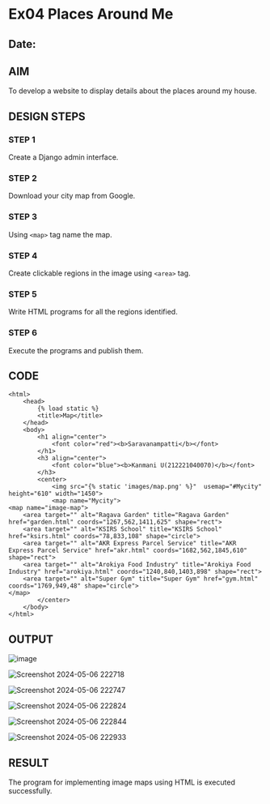 # Ex04 Places Around Me
## Date: 

## AIM
To develop a website to display details about the places around my house.

## DESIGN STEPS

### STEP 1
Create a Django admin interface.

### STEP 2
Download your city map from Google.

### STEP 3
Using ```<map>``` tag name the map.

### STEP 4
Create clickable regions in the image using ```<area>``` tag.

### STEP 5
Write HTML programs for all the regions identified.

### STEP 6
Execute the programs and publish them.

## CODE
```
<html>
    <head>
        {% load static %}
        <title>Map</title>
    </head>
    <body>
        <h1 align="center">
            <font color="red"><b>Saravanampatti</b></font>
        </h1>
        <h3 align="center">
            <font color="blue"><b>Kanmani U(212221040070)</b></font>
        </h3>
        <center>
            <img src="{% static 'images/map.png' %}"  usemap="#Mycity" height="610" width="1450">
            <map name="Mycity">
<map name="image-map">
    <area target="" alt="Ragava Garden" title="Ragava Garden" href="garden.html" coords="1267,562,1411,625" shape="rect">
    <area target="" alt="KSIRS School" title="KSIRS School" href="ksirs.html" coords="78,833,108" shape="circle">
    <area target="" alt="AKR Express Parcel Service" title="AKR Express Parcel Service" href="akr.html" coords="1682,562,1845,610" shape="rect">
    <area target="" alt="Arokiya Food Industry" title="Arokiya Food Industry" href="arokiya.html" coords="1240,840,1403,898" shape="rect">
    <area target="" alt="Super Gym" title="Super Gym" href="gym.html" coords="1769,949,48" shape="circle">
</map>
        </center>  
    </body>
</html>
```


## OUTPUT

![image](https://github.com/kanmanikannu/NearMe/assets/114866367/53e3e1c0-e291-418a-b445-9227657181ab)

![Screenshot 2024-05-06 222718](https://github.com/kanmanikannu/NearMe/assets/114866367/21d675c2-c3cd-403f-aa15-3957d61da9ed)

![Screenshot 2024-05-06 222747](https://github.com/kanmanikannu/NearMe/assets/114866367/fad60d44-884d-4836-8f2f-709482535864)

![Screenshot 2024-05-06 222824](https://github.com/kanmanikannu/NearMe/assets/114866367/4e26ba21-77fd-4028-a0d7-f100843fef4c)

![Screenshot 2024-05-06 222844](https://github.com/kanmanikannu/NearMe/assets/114866367/3553776b-6c7e-413e-8614-da82a468b104)

![Screenshot 2024-05-06 222933](https://github.com/kanmanikannu/NearMe/assets/114866367/ea6507c1-3265-45d3-a489-01c87889fb17)


## RESULT
The program for implementing image maps using HTML is executed successfully.
